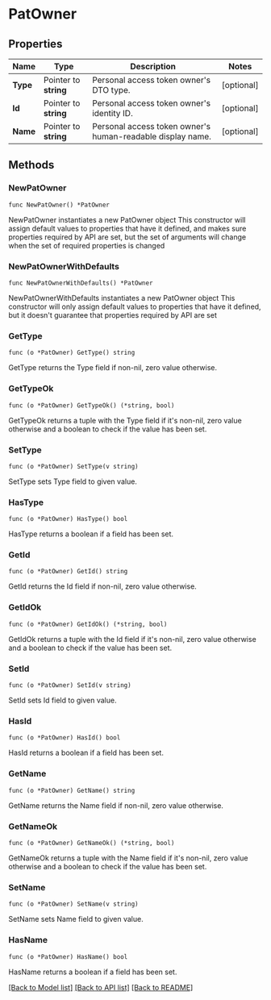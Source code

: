 # PatOwner

## Properties

Name | Type | Description | Notes
------------ | ------------- | ------------- | -------------
**Type** | Pointer to **string** | Personal access token owner&#39;s DTO type. | [optional] 
**Id** | Pointer to **string** | Personal access token owner&#39;s identity ID. | [optional] 
**Name** | Pointer to **string** | Personal access token owner&#39;s human-readable display name. | [optional] 

## Methods

### NewPatOwner

`func NewPatOwner() *PatOwner`

NewPatOwner instantiates a new PatOwner object
This constructor will assign default values to properties that have it defined,
and makes sure properties required by API are set, but the set of arguments
will change when the set of required properties is changed

### NewPatOwnerWithDefaults

`func NewPatOwnerWithDefaults() *PatOwner`

NewPatOwnerWithDefaults instantiates a new PatOwner object
This constructor will only assign default values to properties that have it defined,
but it doesn't guarantee that properties required by API are set

### GetType

`func (o *PatOwner) GetType() string`

GetType returns the Type field if non-nil, zero value otherwise.

### GetTypeOk

`func (o *PatOwner) GetTypeOk() (*string, bool)`

GetTypeOk returns a tuple with the Type field if it's non-nil, zero value otherwise
and a boolean to check if the value has been set.

### SetType

`func (o *PatOwner) SetType(v string)`

SetType sets Type field to given value.

### HasType

`func (o *PatOwner) HasType() bool`

HasType returns a boolean if a field has been set.

### GetId

`func (o *PatOwner) GetId() string`

GetId returns the Id field if non-nil, zero value otherwise.

### GetIdOk

`func (o *PatOwner) GetIdOk() (*string, bool)`

GetIdOk returns a tuple with the Id field if it's non-nil, zero value otherwise
and a boolean to check if the value has been set.

### SetId

`func (o *PatOwner) SetId(v string)`

SetId sets Id field to given value.

### HasId

`func (o *PatOwner) HasId() bool`

HasId returns a boolean if a field has been set.

### GetName

`func (o *PatOwner) GetName() string`

GetName returns the Name field if non-nil, zero value otherwise.

### GetNameOk

`func (o *PatOwner) GetNameOk() (*string, bool)`

GetNameOk returns a tuple with the Name field if it's non-nil, zero value otherwise
and a boolean to check if the value has been set.

### SetName

`func (o *PatOwner) SetName(v string)`

SetName sets Name field to given value.

### HasName

`func (o *PatOwner) HasName() bool`

HasName returns a boolean if a field has been set.


[[Back to Model list]](../README.md#documentation-for-models) [[Back to API list]](../README.md#documentation-for-api-endpoints) [[Back to README]](../README.md)


